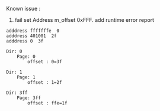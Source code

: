 

Known issue :
1. fail set Address m_offset 0xFFF. add runtime error report



```
adddress fffffffe  0
adddress 401001  2f
adddress 0  3f

Dir: 0
    Page: 0
        offset : 0=3f

Dir: 1
    Page: 1
        offset : 1=2f

Dir: 3ff
    Page: 3ff
        offset : ffe=1f
```